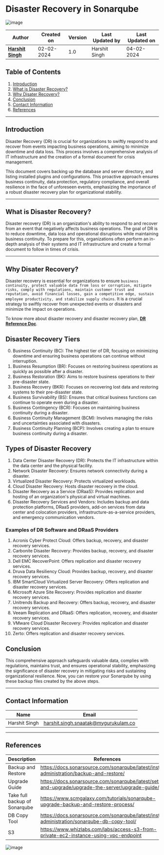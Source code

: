 # Disaster Recovery in Sonarqube
![image](https://github.com/avengers-p7/Documentation/assets/156056444/c0cf39b5-29d9-4af2-9752-c40fe09c8c5f)

| Author                                                           | Created on  | Version    | Last Updated by | Last Updated on |
| ---------------------------------------------------------------- | ----------- | ---------- | --------------- | --------------- |
| **[Harshit Singh](https://github.com/Panu-S-Harshit-Ninja-07)**  | 02-02-2024  | 1.0        | Harshit Singh   | 04-02-2024      |


## Table  of Contents

1. [Introduction](#Introduction)
2. [What is Disaster Recovery?](#What-is-Disaster-Recovery)
3. [Why Disater Recovery?](#Why-Disater-Recovery)
4. [Conclusion](#Conclusion)
5. [Contact Information](#Contact-Information)
6. [References](#References)
***

## Introduction 
Disaster Recovery (DR) is crucial for organizations to swiftly respond to and recover from events impacting business operations, aiming to minimize downtime and data loss. This process involves a comprehensive analysis of IT infrastructure and the creation of a formal document for crisis management. 

This document covers backing up the database and server directory, and listing installed plugins and configurations. This proactive approach ensures business continuity, data protection, regulatory compliance, and overall resilience in the face of unforeseen events, emphasizing the importance of a robust disaster recovery plan for organizational stability.
***
## What is Disaster Recovery?
Disaster recovery (DR) is an organization's ability to respond to and recover from an event that negatively affects business operations. The goal of DR is to reduce downtime, data loss and operational disruptions while maintaining business continuity. To prepare for this, organizations often perform an in-depth analysis of their systems and IT infrastructure and create a formal document to follow in times of crisis. 
***
## Why Disater Recovery?
Disaster recovery is essential for organizations to ensure `business continuity, protect valuable data from loss or corruption, mitigate risks, comply with regulations, maintain customer trust and reputation, avoid financial losses, gain a competitive edge, sustain employee productivity, and stabilize supply chains`. It is a crucial strategy to swiftly recover from unexpected events or disasters and minimize the impact on operations. 

To know more about disaster recovery and  disaster recovery plan, [**DR Reference Doc**](https://www.techtarget.com/searchdisasterrecovery/definition/disaster-recovery).
## Disaster Recovery Tiers

0. Business Continuity (BC): The highest tier of DR, focusing on minimizing downtime and ensuring business operations can continue without interruption.
1. Business Resumption (BR): Focuses on restoring business operations as quickly as possible after a disaster.
2. Business Restoration (BK): Aims to restore business operations to their pre-disaster state.
3. Business Recovery (BKR): Focuses on recovering lost data and restoring systems to their pre-disaster state.
4. Business Survivability (BS): Ensures that critical business functions can continue to operate even during a disaster.
5. Business Contingency (BCR): Focuses on maintaining business continuity during a disaster.
6. Business Continuity Management (BCM): Involves managing the risks and uncertainties associated with disasters.
7. Business Continuity Planning (BCP): Involves creating a plan to ensure business continuity during a disaster.

## Types of Disaster Recovery

1. Data Center Disaster Recovery (DR): Protects the IT infrastructure within the data center and the physical facility.
2. Network Disaster Recovery: Ensures network connectivity during a disaster.
3. Virtualized Disaster Recovery: Protects virtualized workloads.
4. Cloud Disaster Recovery: Hosts disaster recovery in the cloud.
5. Disaster Recovery as a Service (DRaaS): Provides replication and hosting of an organization's physical and virtual machines.
6. Disaster Recovery Services and Vendors: Includes backup and data protection platforms, DRaaS providers, add-on services from data center and colocation providers, infrastructure-as-a-service providers, and emergency communication vendors.

### Examples of DR Software and DRaaS Providers

1. Acronis Cyber Protect Cloud: Offers backup, recovery, and disaster recovery services.
2. Carbonite Disaster Recovery: Provides backup, recovery, and disaster recovery services.
3. Dell EMC RecoverPoint: Offers replication and disaster recovery services.
4. Druva Data Resiliency Cloud: Provides backup, recovery, and disaster recovery services.
5. IBM SmartCloud Virtualized Server Recovery: Offers replication and disaster recovery services.
6. Microsoft Azure Site Recovery: Provides replication and disaster recovery services.
7. Unitrends Backup and Recovery: Offers backup, recovery, and disaster recovery services.
8. Veeam Replication and DRaaS: Offers replication, recovery, and disaster recovery services.
9. VMware Cloud Disaster Recovery: Provides replication and disaster recovery services.
10. Zerto: Offers replication and disaster recovery services.

## Conclusion
This comprehensive approach safeguards valuable data, complies with regulations, maintains trust, and ensures operational stability, emphasizing the significance of disaster recovery in mitigating risks and sustaining organizational resilience. Now, you can restore your Sonarqube by using these backup files created by the above steps.
***

## Contact Information

|     Name         | Email  |
| -----------------| ------------------------------------ |
| Harshit Singh    | harshit.singh.snaatak@mygurukulam.co |
***

## References

| Description                   | References  
| ----------------------------- | ------------------------------------------------------------------- |
| Backup and Restore            | https://docs.sonarsource.com/sonarqube/latest/instance-administration/backup-and-restore/|
| Upgrade Guide                 | https://docs.sonarsource.com/sonarqube/latest/setup-and-upgrade/upgrade-the-server/upgrade-guide/ |
| Take full backup of Sonarqube | https://www.scmgalaxy.com/tutorials/sonarqube-upgrade-backup-and-restore-process/|
| DB Copy Tool                  | https://docs.sonarsource.com/sonarqube/latest/instance-administration/sonarqube-db-copy-tool/ |
| S3                            | https://www.whizlabs.com/labs/access-s3-from-private-ec2-instance-using-vpc-endpoint |
![image](https://github.com/avengers-p7/Documentation/assets/156056444/a0335bc4-61f5-4c21-9e67-61e3977195b0)

